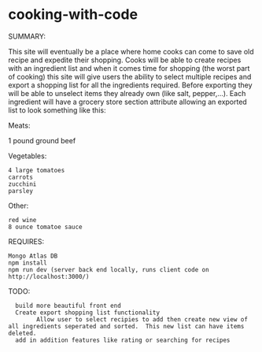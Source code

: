 # cooking-with-code

SUMMARY:

This site will eventually be a place where home cooks can come to save old recipe and expedite their shopping. Cooks will be able to create recipes with an ingredient list and when it comes time for shopping (the worst part of cooking) this site will give users the ability to select multiple recipes and export a shopping list for all the ingredients required. Before exporting they will be able to unselect items they already own (like salt, pepper,...). Each ingredient will have a grocery store section attribute allowing an exported list to look something like this:

Meats:

1 pound ground beef

Vegetables:

    4 large tomatoes
    carrots
    zucchini
    parsley

Other:

    red wine
    8 ounce tomatoe sauce

REQUIRES:

    Mongo Atlas DB
    npm install
    npm run dev (server back end locally, runs client code on http://localhost:3000/)

TODO:

      build more beautiful front end
      Create export shopping list functionality
            Allow user to select recipies to add then create new view of all ingredients seperated and sorted.  This new list can have items deleted.
      add in addition features like rating or searching for recipes
